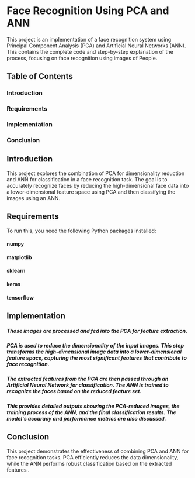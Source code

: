 # Face Recognition Using PCA and ANN

This project is an implementation of a face recognition system using Principal Component Analysis (PCA) and Artificial Neural Networks (ANN). This contains the complete code and step-by-step explanation of the process, focusing on face recognition using images of People.

## Table of Contents
### Introduction
### Requirements
### Implementation
### Conclusion

## Introduction
This project explores the combination of PCA for dimensionality reduction and ANN for classification in a face recognition task. The goal is to accurately recognize faces by reducing the high-dimensional face data into a lower-dimensional feature space using PCA and then classifying the images using an ANN.

## Requirements
To run this, you need the following Python packages installed:

#### numpy
#### matplotlib
#### sklearn
#### keras
#### tensorflow

## Implementation
##### Those images are processed and fed into the PCA for feature extraction.
##### PCA is used to reduce the dimensionality of the input images. This step transforms the high-dimensional image data into a lower-dimensional feature space, capturing the most significant features that contribute to face recognition.
##### The extracted features from the PCA are then passed through an Artificial Neural Network for classification. The ANN is trained to recognize the faces based on the reduced feature set.
##### This provides detailed outputs showing the PCA-reduced images, the training process of the ANN, and the final classification results. The model's accuracy and performance metrics are also discussed.

## Conclusion
This project demonstrates the effectiveness of combining PCA and ANN for face recognition tasks. PCA efficiently reduces the data dimensionality, while the ANN performs robust classification based on the extracted features  .

